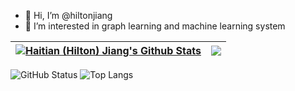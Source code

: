 - 👋 Hi, I’m @hiltonjiang
- 👀 I’m interested in graph learning and machine learning system

| <a href="https://github.com/hiltonjiang"><img align="center" src="https://github-readme-stats.vercel.app/api?username=hiltonjiang&show_icons=true&include_all_commits=true&theme=buefy&hide_border=true" alt="Haitian (Hilton) Jiang's Github Stats" /></a> | <a href="https://github.com/hiltonjiang"><img align="center" src="https://github-readme-stats.vercel.app/api/top-langs/?username=hiltonjiang&layout=compact&theme=buefy&hide_border=true" /></a> |
| ------------- | ------------- |

![GitHub Status](https://github-readme-stats.vercel.app/api?username=hiltonjiang) ![Top Langs](https://github-readme-stats.vercel.app/api/top-langs?username=hiltonjiang&layout=compact)


<!---
- 🌱 I’m currently learning ...
- 💞️ I’m looking to collaborate on ...
- 📫 How to reach me ...


hiltonjiang/hiltonjiang is a ✨ special ✨ repository because its `README.md` (this file) appears on your GitHub profile.
You can click the Preview link to take a look at your changes.
--->
